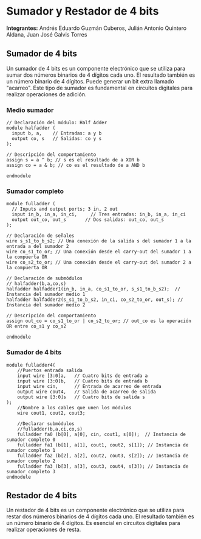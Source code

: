 # Sumador y Restador de 4 bits
**Integrantes:** Andrés Eduardo Guzmán Cuberos, Julián Antonio Quintero Aldana, Juan José Galvis Torres
## Sumador de 4 bits
Un sumador de 4 bits es un componente electrónico que se utiliza para sumar dos números binarios de 4 dígitos cada uno. El resultado también es un número binario de 4 dígitos. Puede generar un bit extra llamado "acarreo". Este tipo de sumador es fundamental en circuitos digitales para realizar operaciones de adición.
### Medio sumador
```
// Declaración del módulo: Half Adder
module halfadder (
  input b, a,    // Entradas: a y b
  output co, s   // Salidas: co y s
);

// Descripción del comportamiento
assign s = a ^ b; // s es el resultado de a XOR b
assign co = a & b; // co es el resultado de a AND b

endmodule
```
### Sumador completo
```
module fulladder (
  // Inputs and output ports; 3 in, 2 out
  input in_b, in_a, in_ci,     // Tres entradas: in_b, in_a, in_ci
  output out_co, out_s       // Dos salidas: out_co, out_s
);

// Declaración de señales
wire s_s1_to_b_s2; // Una conexión de la salida s del sumador 1 a la entrada a del sumador 2
wire co_s1_to_or; // Una conexión desde el carry-out del sumador 1 a la compuerta OR
wire co_s2_to_or; // Una conexión desde el carry-out del sumador 2 a la compuerta OR

// Declaración de submódulos
// halfadder(b,a,co,s)
halfadder halfadder1(in_b, in_a, co_s1_to_or, s_s1_to_b_s2);  // Instancia del sumador medio 1
halfadder halfadder2(s_s1_to_b_s2, in_ci, co_s2_to_or, out_s); // Instancia del sumador medio 2

// Descripción del comportamiento
assign out_co = co_s1_to_or | co_s2_to_or; // out_co es la operación OR entre co_s1 y co_s2

endmodule
```
### Sumador de 4 bits
```
module fulladder4( 
	//Puertos entrada salida
	input wire [3:0]a,   // Cuatro bits de entrada a
	input wire [3:0]b,   // Cuatro bits de entrada b
	input wire cin,      // Entrada de acarreo de entrada
	output wire cout4,   // Salida de acarreo de salida
	output wire [3:0]s   // Cuatro bits de salida s
);
	//Nombre a los cables que unen los módulos
	wire cout1, cout2, cout3;

	//Declarar submódulos
	//fulladder(b,a,ci,co,s)
	fulladder fa0 (b[0], a[0], cin, cout1, s[0]);  // Instancia de sumador completo 0
	fulladder fa1 (b[1], a[1], cout1, cout2, s[1]); // Instancia de sumador completo 1
	fulladder fa2 (b[2], a[2], cout2, cout3, s[2]); // Instancia de sumador completo 2
	fulladder fa3 (b[3], a[3], cout3, cout4, s[3]); // Instancia de sumador completo 3
endmodule

```
## Restador de 4 bits
Un restador de 4 bits es un componente electrónico que se utiliza para restar dos números binarios de 4 dígitos cada uno. El resultado también es un número binario de 4 dígitos. Es esencial en circuitos digitales para realizar operaciones de resta.
